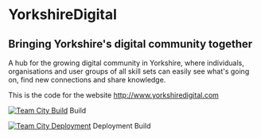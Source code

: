 YorkshireDigital
=================

Bringing Yorkshire's digital community together
-----------------------------------------------

A hub for the growing digital community in Yorkshire, where individuals, organisations and user groups of all skill sets can easily see what's going on, find new connections and share knowledge.

This is the code for the website http://www.yorkshiredigital.com

[![Team City Build](http://team.macsdickinson.com:8888/app/rest/builds/buildType:YorkshireDigital_MainBuild/statusIcon)](http://team.macsdickinson.com:8888/app/rest/builds/buildType:YorkshireDigital_MainBuild/statusIcon) Build

[![Team City Deployment](http://team.macsdickinson.com:8888/app/rest/builds/buildType:YorkshireDigital_Deploy/statusIcon)](http://team.macsdickinson.com:8888/app/rest/builds/buildType:YorkshireDigital_Deploy/statusIcon) Deployment Build
 

